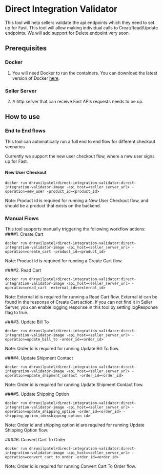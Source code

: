 # Direct Integration Validator
This tool will help sellers validate the api endpoints which they need to set up for Fast. This tool will allow making individual calls to Creat/Read/Update endpoints. We will add support for Delete endpoint very soon.

## Prerequisites

### Docker
1. You will need Docker to run the containers. You can download the latest version of Docker [here](https://www.docker.com/products/docker-desktop).
### Seller Server
2. A http server that can receive Fast APIs requests needs to be up.



## How to use

### End to End flows
This tool can automatically run a full end to end flow for different checkout scenarios

Currently we support the new user checkout flow, where a new user signs up for Fast.

#### New User Checkout
   ```shell
   docker run dhruvilpatel/direct-integration-validator:direct-integration-validator-image -api_host=<seller_server_url> -operation=new_user -product_id=<product_id>
   ```
Note: Product id is required for running a New User Checkout flow, and should be a product that exists on the backend.

### Manual Flows
This tool supports manually triggering the following workflow actions:
####1. Create Cart
   ```shell
   docker run dhruvilpatel/direct-integration-validator:direct-integration-validator-image -api_host=<seller_server_url> -operation=create_cart -product_id=<product_id>
   ```
   Note: Product id is required for running a Create Cart flow.
   
####2. Read Cart
   ```shell
   docker run dhruvilpatel/direct-integration-validator:direct-integration-validator-image -api_host=<seller_server_url> -operation=read_cart -external_id=<external_id>
   ```
   Note: External id  is required for running a Read Cart flow. External id can be found in the response of Create Cart action. If you can not find it in Seller Server, you can enable logging response in this tool by setting logResponse flag to true.
   
####3. Update Bill To
   ```shell
   docker run dhruvilpatel/direct-integration-validator:direct-integration-validator-image -api_host=<seller_server_url> -operation=update_bill_to -order_id=<order_id>
   ```
   Note: Order id is required for running Update Bill To flow.
   
####4. Update Shipment Contact
   ```shell
   docker run dhruvilpatel/direct-integration-validator:direct-integration-validator-image -api_host=<seller_server_url> -operation=update_shipment_contact -order_id=<order_id>
   ```
Note: Order id is required for running Update Shipment Contact flow.

####5. Update Shipping Option
   ```shell
   docker run dhruvilpatel/direct-integration-validator:direct-integration-validator-image -api_host=<seller_server_url> -operation=update_shipping_option -order_id=<order_id> -shipping_option_id=<shipping_option_id>
   ```
Note: Order id and shipping option id are required for running Update Shipping Option flow.

####6. Convert Cart To Order
   ```shell
   docker run dhruvilpatel/direct-integration-validator:direct-integration-validator-image -api_host=<seller_server_url> -operation=convert_cart_to_order -order_id=<order_id>
   ```
Note: Order id is required for running Convert Cart To Order flow.

